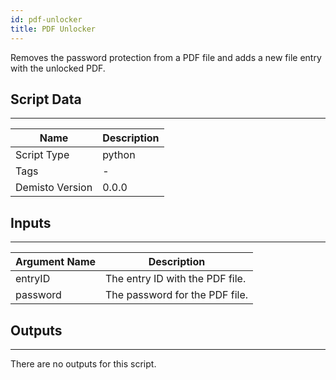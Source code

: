 ```yaml
---
id: pdf-unlocker
title: PDF Unlocker
---
```


Removes the password protection from a PDF file and adds a new file entry with the unlocked PDF.

## Script Data
---

| **Name** | **Description** |
| --- | --- |
| Script Type | python |
| Tags | - |
| Demisto Version | 0.0.0 |

## Inputs
---

| **Argument Name** | **Description** |
| --- | --- |
| entryID | The entry ID with the PDF file. |
| password | The password for the PDF file. |

## Outputs
---
There are no outputs for this script.
